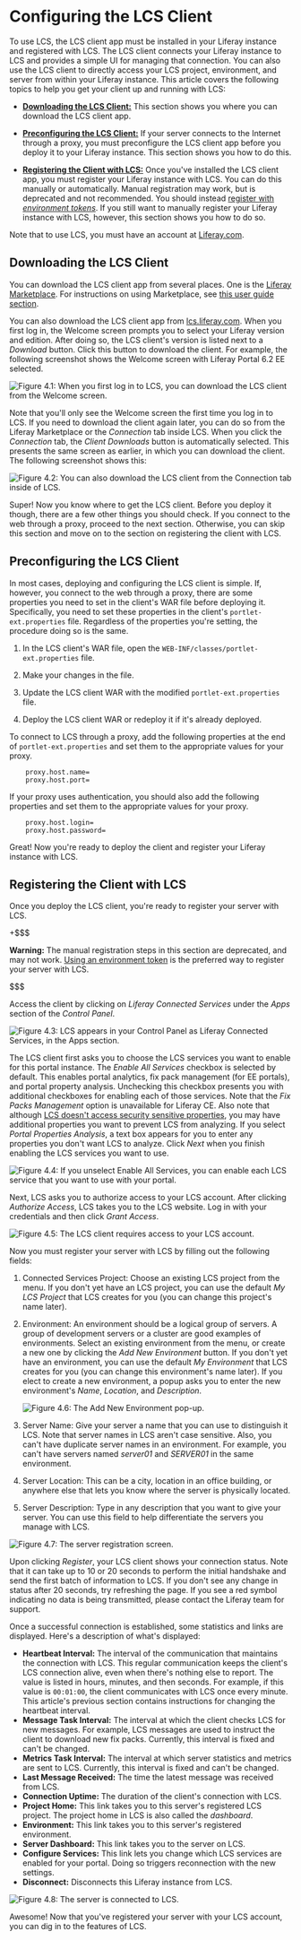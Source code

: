 # Configuring the LCS Client [](id=configuring-the-lcs-client)

To use LCS, the LCS client app must be installed in your Liferay instance and 
registered with LCS. The LCS client connects your Liferay instance to LCS and 
provides a simple UI for managing that connection. You can also use the LCS 
client to directly access your LCS project, environment, and server from within 
your Liferay instance. This article covers the following topics to help you get 
your client up and running with LCS:

- [**Downloading the LCS Client:**](/discover/portal/-/knowledge_base/6-2/configuring-the-lcs-client#downloading-the-lcs-client)
  This section shows you where you can download the LCS client app. 

- [**Preconfiguring the LCS Client:**](/discover/portal/-/knowledge_base/6-2/configuring-the-lcs-client#preconfiguring-the-lcs-client)
  If your server connects to the Internet through a proxy, you must preconfigure 
  the LCS client app before you deploy it to your Liferay instance. This section 
  shows you how to do this.

- [**Registering the Client with LCS:**](/discover/portal/-/knowledge_base/6-2/configuring-the-lcs-client#registering-the-client-with-lcs)
  Once you've installed the LCS client app, you must register your Liferay 
  instance with LCS. You can do this manually or automatically. Manual 
  registration may work, but is deprecated and not recommended. You should 
  instead 
  [register with *environment tokens*](/discover/portal/-/knowledge_base/6-2/using-lcs#using-environment-tokens). 
  If you still want to manually register your Liferay instance with LCS, 
  however, this section shows you how to do so.

Note that to use LCS, you must have an account at 
[Liferay.com](http://www.liferay.com/). 

## Downloading the LCS Client [](id=downloading-the-lcs-client)

You can download the LCS client app from several places. One is the 
[Liferay Marketplace](https://web.liferay.com/marketplace). 
For instructions on using Marketplace, see 
[this user guide section](/discover/portal/-/knowledge_base/6-2/leveraging-the-liferay-marketplace). 

You can also download the LCS client app from 
[lcs.liferay.com](https://lcs.liferay.com). 
When you first log in, the Welcome screen prompts you to select your Liferay 
version and edition. After doing so, the LCS client's version is listed 
next to a *Download* button. Click this button to download the client. For 
example, the following screenshot shows the Welcome screen with Liferay Portal 
6.2 EE selected. 

![Figure 4.1: When you first log in to LCS, you can download the LCS client from the Welcome screen.](../../images/lcs-welcome-client-download.png)

Note that you'll only see the Welcome screen the first time you log in to LCS. 
If you need to download the client again later, you can do so from the Liferay 
Marketplace or the *Connection* tab inside LCS. When you click the *Connection* 
tab, the *Client Downloads* button is automatically selected. This presents the 
same screen as earlier, in which you can download the client. The following 
screenshot shows this: 

![Figure 4.2: You can also download the LCS client from the Connection tab inside of LCS.](../../images/lcs-client-download-connection.png)

Super! Now you know where to get the LCS client. Before you deploy it though, 
there are a few other things you should check. If you connect to the web through 
a proxy, proceed to the next section. Otherwise, you can skip this section and 
move on to the section on registering the client with LCS. 

## Preconfiguring the LCS Client [](id=preconfiguring-the-lcs-client)

In most cases, deploying and configuring the LCS client is simple. If, however,
you connect to the web through a proxy, there are some properties you need to 
set in the client's WAR file before deploying it. Specifically, you need to set 
these properties in the client's `portlet-ext.properties` file. Regardless of 
the properties you're setting, the procedure doing so is the same. 

1. In the LCS client's WAR file, open the 
   `WEB-INF/classes/portlet-ext.properties` file.
 
2. Make your changes in the file.

3. Update the LCS client WAR with the modified `portlet-ext.properties` file.

4. Deploy the LCS client WAR or redeploy it if it's already deployed. 

To connect to LCS through a proxy, add the following properties at the end of 
`portlet-ext.properties` and set them to the appropriate values for your proxy.
   
        proxy.host.name=
        proxy.host.port=

If your proxy uses authentication, you should also add the following properties 
and set them to the appropriate values for your proxy.
   
        proxy.host.login=
        proxy.host.password= 

Great! Now you're ready to deploy the client and register your Liferay instance 
with LCS. 

## Registering the Client with LCS [](id=registering-the-client-with-lcs)

Once you deploy the LCS client, you're ready to register your server with LCS. 

+$$$

**Warning:** The manual registration steps in this section are deprecated, and 
may not work. 
[Using an environment token](/discover/portal/-/knowledge_base/6-2/using-lcs#using-environment-tokens) 
is the preferred way to register your server with LCS. 

$$$

Access the client by clicking on *Liferay Connected Services* under the *Apps* 
section of the *Control Panel*. 

![Figure 4.3: LCS appears in your Control Panel as Liferay Connected Services, in the Apps section.](../../images/lcs-post-install-01.png)

The LCS client first asks you to choose the LCS services you want to enable for 
this portal instance. The *Enable All Services* checkbox is selected by default. 
This enables portal analytics, fix pack management (for EE portals), and portal 
property analysis. Unchecking this checkbox presents you with additional 
checkboxes for enabling each of those services. Note that the *Fix Packs 
Management* option is unavailable for Liferay CE. Also note that although 
[LCS doesn't access security sensitive properties](/discover/deployment/-/knowledge_base/6-2/using-lcs#what-lcs-stores-about-your-liferay-servers), 
you may have additional properties you want to prevent LCS from analyzing. If 
you select *Portal Properties Analysis*, a text box appears for you to enter any 
properties you don't want LCS to analyze. Click *Next* when you finish enabling 
the LCS services you want to use. 

![Figure 4.4: If you unselect *Enable All Services*, you can enable each LCS service that you want to use with your portal.](../../images/lcs-enable-services.png)

Next, LCS asks you to authorize access to your LCS account. After clicking 
*Authorize Access*, LCS takes you to the LCS website. Log in with your 
credentials and then click *Grant Access*. 

![Figure 4.5: The LCS client requires access to your LCS account.](../../images/lcs-auth-access.png)

Now you must register your server with LCS by filling out the following fields:

1. Connected Services Project: Choose an existing LCS project from the menu. If 
   you don't yet have an LCS project, you can use the default *My LCS Project* 
   that LCS creates for you (you can change this project's name later). 

2. Environment: An environment should be a logical group of servers. A group of 
   development servers or a cluster are good examples of environments. Select an 
   existing environment from the menu, or create a new one by clicking the *Add 
   New Environment* button. If you don't yet have an environment, you can use 
   the default *My Environment* that LCS creates for you (you can change this 
   environment's name later). If you elect to create a new environment, a popup 
   asks you to enter the new environment's *Name*, *Location*, and 
   *Description*. 

    ![Figure 4.6: The Add New Environment pop-up.](../../images/lcs-new-environment.png)

3. Server Name: Give your server a name that you can use to distinguish it LCS. 
   Note that server names in LCS aren't case sensitive. Also, you can't have 
   duplicate server names in an environment. For example, you can't have servers 
   named *server01* and *SERVER01* in the same environment. 

4. Server Location: This can be a city, location in an office building, or 
   anywhere else that lets you know where the server is physically located.

5. Server Description: Type in any description that you want to give your 
   server. You can use this field to help differentiate the servers you manage 
   with LCS.

![Figure 4.7: The server registration screen.](../../images/lcs-register-server.png)

Upon clicking *Register*, your LCS client shows your connection status. Note 
that it can take up to 10 or 20 seconds to perform the initial handshake and 
send the first batch of information to LCS. If you don't see any change in 
status after 20 seconds, try refreshing the page. If you see a red symbol 
indicating no data is being transmitted, please contact the Liferay team for 
support. 

Once a successful connection is established, some statistics and links are
displayed. Here's a description of what's displayed:

- **Heartbeat Interval:** The interval of the communication that maintains the 
  connection with LCS. This regular communication keeps the client's LCS 
  connection alive, even when there's nothing else to report. The value is 
  listed in hours, minutes, and then seconds. For example, if this value is 
  `00:01:00`, the client communicates with LCS once every minute. This article's 
  previous section contains instructions for changing the heartbeat interval.
- **Message Task Interval:** The interval at which the client checks LCS for new 
  messages. For example, LCS messages are used to instruct the client to 
  download new fix packs. Currently, this interval is fixed and can't be 
  changed. 
- **Metrics Task Interval:** The interval at which server statistics and metrics 
  are sent to LCS. Currently, this interval is fixed and can't be changed. 
- **Last Message Received:** The time the latest message was received from LCS.
- **Connection Uptime:** The duration of the client's connection with LCS.
- **Project Home:** This link takes you to this server's registered LCS project. 
  The project home in LCS is also called the *dashboard*.
- **Environment:** This link takes you to this server's registered environment.
- **Server Dashboard:** This link takes you to the server on LCS.
- **Configure Services:** This link lets you change which LCS services are 
  enabled for your portal. Doing so triggers reconnection with the new settings. 
- **Disconnect:** Disconnects this Liferay instance from LCS.

![Figure 4.8: The server is connected to LCS.](../../images/lcs-server-connected.png)

Awesome! Now that you've registered your server with your LCS account, you can 
dig in to the features of LCS. 
